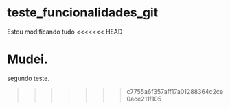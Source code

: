 # teste_funcionalidades_git

Estou modificando tudo
<<<<<<< HEAD
 
 Mudei.
=======
segundo teste.
>>>>>>> c7755a6f357aff17a01288364c2ce0ace211f105
